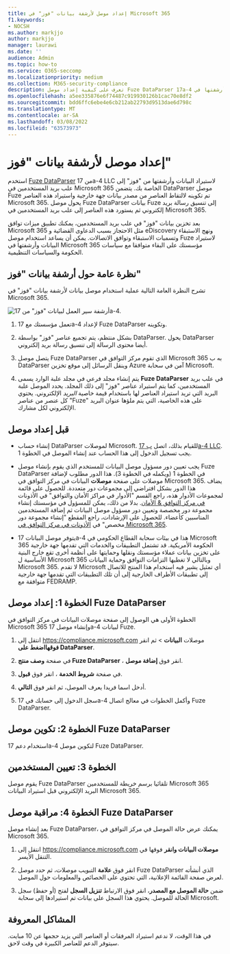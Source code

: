 ```yaml
---
title: إعداد موصل لأرشفة بيانات "فوز" في Microsoft 365
f1.keywords:
- NOCSH
ms.author: markjjo
author: markjjo
manager: laurawi
ms.date: ''
audience: Admin
ms.topic: how-to
ms.service: O365-seccomp
ms.localizationpriority: medium
ms.collection: M365-security-compliance
description: تعرف على كيفية إعداد موصل Fuze DataParser 17a-4 واستخدامه لاستيراد بيانات "فوز" وأرشفتها في Microsoft 365.
ms.openlocfilehash: a5ee335876e6f74487c919930126b1cac70e8df2
ms.sourcegitcommit: bdd6ffc6ebe4e6cb212ab22793d9513dae6d798c
ms.translationtype: MT
ms.contentlocale: ar-SA
ms.lasthandoff: 03/08/2022
ms.locfileid: "63573973"
---
```

# <a name="set-up-a-connector-to-archive-fuze-data"></a>إعداد موصل لأرشفة بيانات "فوز"

استخدم [Fuze DataParser](https://www.17a-4.com/fuze-dataparser/) من 17a-4 LLC لاستيراد البيانات وأرشفتها من "فوز" إلى علب بريد المستخدمين في Microsoft 365 الخاصة بك. يتضمن DataParser موصل Fuze تم تكوينه لالتقاط العناصر من مصدر بيانات جهة خارجية واستيراد هذه العناصر Microsoft 365. يحول موصل Fuze DataParser بيانات Fuze إلى تنسيق رسالة بريد إلكتروني ثم يستورد هذه العناصر إلى علب بريد المستخدمين في Microsoft 365.

بعد تخزين بيانات "فوز" في علب بريد المستخدمين، يمكنك تطبيق ميزات توافق Microsoft 365 مثل الاحتجاز بسبب الدعاوى القضائية و eDiscovery ونهج الاستبقاء وتسميات الاستبقاء وتوافق الاتصالات. يمكن أن يساعد استخدام موصل Fuze لاستيراد البيانات وأرشفتها في Microsoft 365 مؤسستك على البقاء متوافقا مع سياسات الحكومة والسياسات التنظيمية.

## <a name="overview-of-archiving-fuze-data"></a>نظرة عامة حول أرشفة بيانات "فوز"

تشرح النظرة العامة التالية عملية استخدام موصل بيانات لأرشفة بيانات "فوز" في Microsoft 365.

![أرشفة سير العمل لبيانات "فوز" من 17a-4.](../media/FuzeDataParserConnectorWorkflow.png)

1. تعمل مؤسستك مع 17a-4 لإعداد Fuze DataParser وتكوينه.

2. بشكل منتظم، يتم تجميع عناصر "فوز" بواسطة DataParser. يحول DataParser أيضا محتوى الرسالة إلى تنسيق رسالة بريد إلكتروني.

3. يتصل موصل Fuze DataParser الذي تقوم مركز التوافق في Microsoft 365 به ب DataParser وينقل الرسائل إلى موقع تخزين Azure آمن في سحابة Microsoft.

4. يتم إنشاء مجلد فرعي في مجلد علبة الوارد يسمى **Fuze DataParser** في علب بريد المستخدمين، كما يتم استيراد عناصر "فوز" إلى ذلك المجلد. يحدد الموصل علبة البريد التي تريد استيراد العناصر لها باستخدام قيمة خاصية *البريد* الإلكتروني. يحتوي كل عنصر من عناصر "Fuze" على هذه الخاصية، التي يتم ملؤها عنوان البريد الإلكتروني لكل مشارك.

## <a name="before-you-set-up-a-connector"></a>قبل إعداد موصل

- إنشاء حساب DataParser لموصلات Microsoft. للقيام بذلك، اتصل [ب 17a-4 LLC](https://www.17a-4.com/contact/). يجب تسجيل الدخول إلى هذا الحساب عند إنشاء الموصل في الخطوة 1.

- يجب تعيين دور مسؤول موصل البيانات للمستخدم الذي يقوم بإنشاء موصل Fuze DataParser في الخطوة 1 (ويكمله في الخطوة 3). هذا الدور مطلوب لإضافة موصلات على صفحة **موصلات** البيانات في مركز التوافق في Microsoft 365. يضاف هذا الدور بشكل افتراضي إلى مجموعات دور متعددة. للحصول على قائمة لمجموعات الأدوار هذه، راجع القسم "الأدوار في مراكز الأمان والتوافق" في الأذونات [في مركز التوافق & الأمان](../security/office-365-security/permissions-in-the-security-and-compliance-center.md#roles-in-the-security--compliance-center). بدلا من ذلك، يمكن للمسؤول في مؤسستك إنشاء مجموعة دور مخصصة وتعيين دور مسؤول موصل البيانات ثم إضافة المستخدمين المناسبين كأعضاء. للحصول على الإرشادات، راجع المقطع "إنشاء مجموعة دور مخصص" في [الأذونات في مركز التوافق في Microsoft 365](microsoft-365-compliance-center-permissions.md#create-a-custom-role-group).

- يتوفر موصل البيانات 17a-4 هذا في بيئات سحابة القطاع الحكومي في Microsoft 365 الحكومة الأمريكية. قد تشتمل التطبيقات والخدمات التي تقدمها جهة خارجية على تخزين بيانات عملاء مؤسستك ونقلها وحمايتها على أنظمة أخرى تقع خارج البنية الأساسية ل Microsoft 365 وبالتالي لا تغطيها التزامات التوافق وحماية البيانات Microsoft 365. لا تقدم Microsoft أي تمثيل يشير فيه استخدام هذا المنتج للاتصال إلى تطبيقات  الأطراف الخارجية إلى أن تلك التطبيقات التي تقدمها جهة خارجية متوافقة مع FEDRAMP.

## <a name="step-1-set-up-a-fuze-dataparser-connector"></a>الخطوة 1: إعداد موصل Fuze DataParser

الخطوة الأولى هي الوصول إلى صفحة موصلات البيانات في مركز التوافق في Microsoft 365 وإنشاء موصل 17a-4 لبيانات Fuze.

1. انتقل إلى <https://compliance.microsoft.com> موصلات **البيانات** >  ثم انقر **فوقهااضغط على DataParser**.

2. في صفحة **وصف منتج Fuze DataParser** ، انقر فوق **إضافة موصل**.

3. في صفحة **شروط الخدمة** ، انقر فوق **قبول**.

4. أدخل اسما فريدا يعرف الموصل، ثم انقر فوق **التالي**.

5. سجل الدخول إلى حسابك في 17a-4 وأكمل الخطوات في معالج اتصال Fuze DataParser.

## <a name="step-2-configure-the-fuze-dataparser-connector"></a>الخطوة 2: تكوين موصل Fuze DataParser

استخدام دعم 17a-4 لتكوين موصل Fuze DataParser.

## <a name="step-3-map-users"></a>الخطوة 3: تعيين المستخدمين

يقوم موصل Fuze DataParser تلقائيا برسم خريطة للمستخدمين Microsoft 365 البريد الإلكتروني قبل استيراد البيانات Microsoft 365.

## <a name="step-4-monitor-the-fuze-dataparser-connector"></a>الخطوة 4: مراقبة موصل Fuze DataParser

بعد إنشاء موصل Fuze DataParser، يمكنك عرض حالة الموصل في مركز التوافق في Microsoft 365.

1. انتقل إلى <https://compliance.microsoft.com> **موصلات البيانات وانقر** فوقها في التنقل الأيسر.

2. انقر فوق **علامة** التبويب موصلات، ثم حدد موصل Fuze DataParser الذي أنشأته لعرض صفحة القائمة الإعلانية، التي تحتوي على الخصائص والمعلومات حول الموصل.

3. ضمن **حالة الموصل مع المصدر**، انقر فوق الارتباط **تنزيل السجل** لفتح (أو حفظ) سجل الحالة للموصل. يحتوي هذا السجل على بيانات تم استيرادها إلى سحابة Microsoft.

## <a name="known-issues"></a>المشاكل المعروفة

في هذا الوقت، لا ندعم استيراد المرفقات أو العناصر التي يزيد حجمها عن 10 مبايت. سيتوفر الدعم للعناصر الكبيرة في وقت لاحق.
